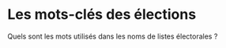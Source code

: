 Les mots-clés des élections
===========================

Quels sont les mots utilisés dans les noms de listes électorales ?
